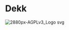 # Dekk

![2880px-AGPLv3_Logo svg](https://user-images.githubusercontent.com/1148334/168223550-bf394f20-3f35-40e2-b643-f8d1f22d5b23.png)

